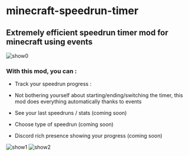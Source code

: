 # minecraft-speedrun-timer
## Extremely efficient speedrun timer mod for minecraft using events 

![show0](http://sc.aymdj.me/p85tuy4n.png)

### With this mod, you can : 

- Track your speedrun progress : 

- Not bothering yourself about starting/ending/switching the timer, this mod does everything automatically thanks to events

- See your last speedruns / stats (coming soon)

- Choose type of speedrun (coming soon)

- Discord rich presence showing your progress (coming soon)


![show1](http://sc.aymdj.me/hbs3994y.png)
![show2](http://sc.aymdj.me/36u6ljj0.png)
